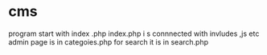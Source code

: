 # cms
program start with index .php
index.php i s connnected with invludes ,js etc
admin page is in categoies.php
for search it is in search.php
